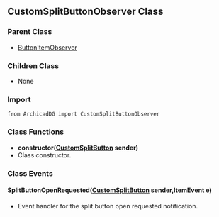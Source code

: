 ## CustomSplitButtonObserver Class

### Parent Class
* [ButtonItemObserver](ButtonItem_Observer.md)

### Children Class
* None

### Import
```
from ArchicadDG import CustomSplitButtonObserver
``` 

### Class Functions

* **constructor([CustomSplitButton](CustomSplitButton.md) sender)**
* Class constructor.

### Class Events

#### SplitButtonOpenRequested([CustomSplitButton](CustomSplitButton.md) sender,ItemEvent e)
* Event handler for the split button open requested notification.